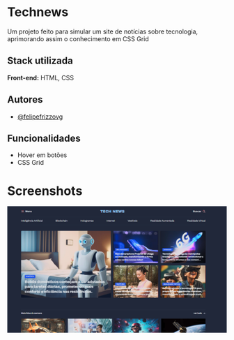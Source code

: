 
# Technews

Um projeto feito para simular um site de notícias sobre tecnologia, aprimorando assim o conhecimento em CSS Grid



## Stack utilizada

**Front-end:** HTML, CSS



## Autores

- [@felipefrizzovg](https://www.github.com/felipefrizzovg)


## Funcionalidades

- Hover em botões
- CSS Grid



# Screenshots

![Main Section](https://raw.githubusercontent.com/felipefrizzovg/technews/main/heroSection.png)
